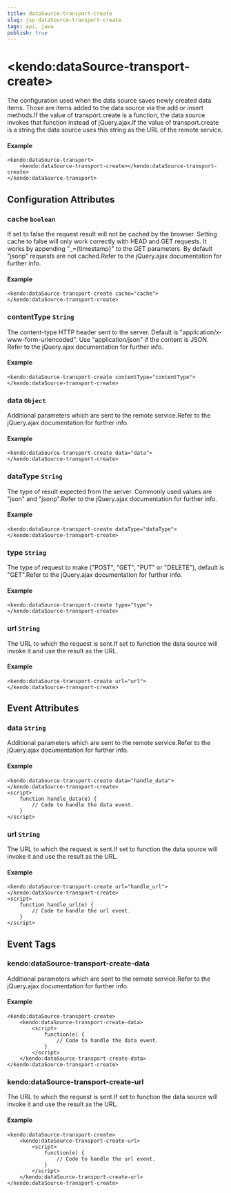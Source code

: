 ```yaml
---
title: dataSource-transport-create
slug: jsp-dataSource-transport-create
tags: api, java
publish: true
---
```


# \<kendo:dataSource-transport-create\>

The configuration used when the data source saves newly created data items. Those are items added to the data source via the add or insert methods.If the value of transport.create is a function, the data source invokes that function instead of jQuery.ajax.If the value of transport.create is a string the data source uses this string as the URL of the remote service.

#### Example
    <kendo:dataSource-transport>
        <kendo:dataSource-transport-create></kendo:dataSource-transport-create>
    </kendo:dataSource-transport>

## Configuration Attributes

### cache `boolean`

If set to false the request result will not be cached by the browser. Setting cache to false will only work correctly with HEAD and GET requests. It works by appending "_={timestamp}" to the GET parameters.
By default "jsonp" requests are not cached.Refer to the jQuery.ajax documentation for further info.

#### Example
    <kendo:dataSource-transport-create cache="cache">
    </kendo:dataSource-transport-create>

### contentType `String`

The content-type HTTP header sent to the server. Default is "application/x-www-form-urlencoded". Use "application/json" if the content is JSON.
Refer to the jQuery.ajax documentation for further info.

#### Example
    <kendo:dataSource-transport-create contentType="contentType">
    </kendo:dataSource-transport-create>

### data `Object`

Additional parameters which are sent to the remote service.Refer to the jQuery.ajax documentation for further info.

#### Example
    <kendo:dataSource-transport-create data="data">
    </kendo:dataSource-transport-create>

### dataType `String`

The type of result expected from the server. Commonly used values are "json" and "jsonp".Refer to the jQuery.ajax documentation for further info.

#### Example
    <kendo:dataSource-transport-create dataType="dataType">
    </kendo:dataSource-transport-create>

### type `String`

The type of request to make ("POST", "GET", "PUT" or "DELETE"), default is "GET".Refer to the jQuery.ajax documentation for further info.

#### Example
    <kendo:dataSource-transport-create type="type">
    </kendo:dataSource-transport-create>

### url `String`

The URL to which the request is sent.If set to function the data source will invoke it and use the result as the URL.

#### Example
    <kendo:dataSource-transport-create url="url">
    </kendo:dataSource-transport-create>


## Event Attributes

### data `String`

Additional parameters which are sent to the remote service.Refer to the jQuery.ajax documentation for further info.


#### Example
    <kendo:dataSource-transport-create data="handle_data">
    </kendo:dataSource-transport-create>
    <script>
        function handle_data(e) {
            // Code to handle the data event.
        }
    </script>

### url `String`

The URL to which the request is sent.If set to function the data source will invoke it and use the result as the URL.


#### Example
    <kendo:dataSource-transport-create url="handle_url">
    </kendo:dataSource-transport-create>
    <script>
        function handle_url(e) {
            // Code to handle the url event.
        }
    </script>

## Event Tags

### kendo:dataSource-transport-create-data

Additional parameters which are sent to the remote service.Refer to the jQuery.ajax documentation for further info.


#### Example
    <kendo:dataSource-transport-create>
        <kendo:dataSource-transport-create-data>
            <script>
                function(e) {
                    // Code to handle the data event.
                }
            </script>
        </kendo:dataSource-transport-create-data>
    </kendo:dataSource-transport-create>

### kendo:dataSource-transport-create-url

The URL to which the request is sent.If set to function the data source will invoke it and use the result as the URL.


#### Example
    <kendo:dataSource-transport-create>
        <kendo:dataSource-transport-create-url>
            <script>
                function(e) {
                    // Code to handle the url event.
                }
            </script>
        </kendo:dataSource-transport-create-url>
    </kendo:dataSource-transport-create>

